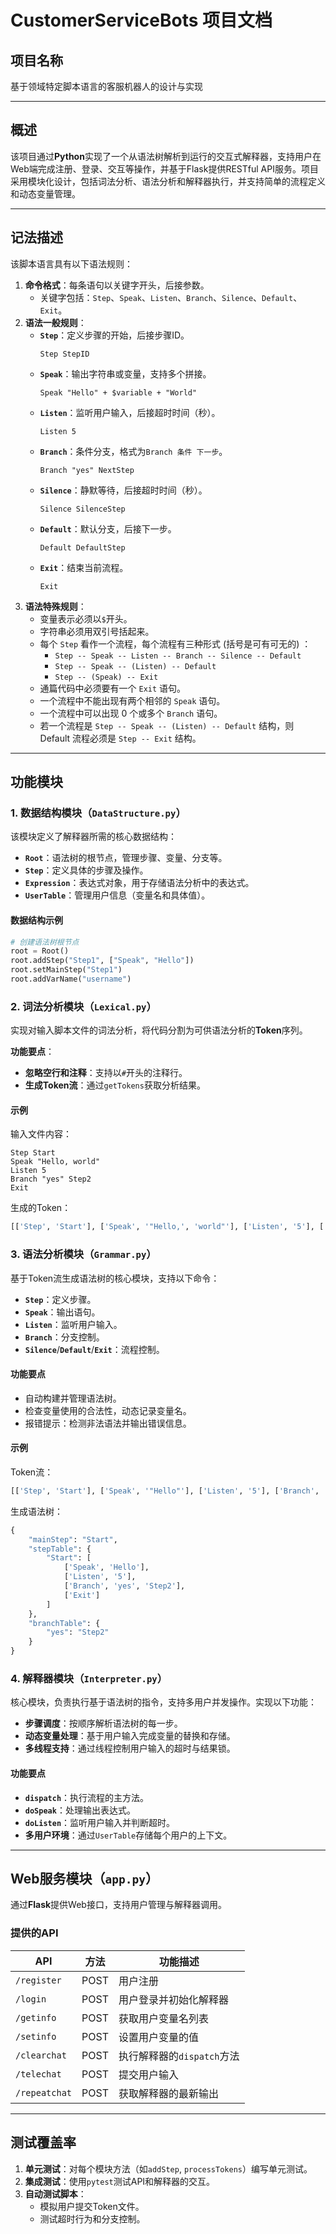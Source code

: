 # CustomerServiceBots 项目文档

## 项目名称
基于领域特定脚本语言的客服机器人的设计与实现

---

## 概述
该项目通过**Python**实现了一个从语法树解析到运行的交互式解释器，支持用户在Web端完成注册、登录、交互等操作，并基于Flask提供RESTful API服务。项目采用模块化设计，包括词法分析、语法分析和解释器执行，并支持简单的流程定义和动态变量管理。

---

## 记法描述
该脚本语言具有以下语法规则：
1. **命令格式**：每条语句以关键字开头，后接参数。
   - 关键字包括：`Step`、`Speak`、`Listen`、`Branch`、`Silence`、`Default`、`Exit`。
2. **语法一般规则**：
   - **`Step`**：定义步骤的开始，后接步骤ID。
     ```plaintext
     Step StepID
     ```
   - **`Speak`**：输出字符串或变量，支持多个拼接。
     ```plaintext
     Speak "Hello" + $variable + "World"
     ```
   - **`Listen`**：监听用户输入，后接超时时间（秒）。
     ```plaintext
     Listen 5
     ```
   - **`Branch`**：条件分支，格式为`Branch 条件 下一步`。
     ```plaintext
     Branch "yes" NextStep
     ```
   - **`Silence`**：静默等待，后接超时时间（秒）。
     ```plaintext
     Silence SilenceStep
     ```
   - **`Default`**：默认分支，后接下一步。
     ```plaintext
     Default DefaultStep
     ```
   - **`Exit`**：结束当前流程。
     ```plaintext
     Exit
     ```
3. **语法特殊规则**：
   - 变量表示必须以`$`开头。
   - 字符串必须用双引号括起来。
   - 每个 `Step` 看作一个流程，每个流程有三种形式 (括号是可有可无的) ：
      - `Step -- Speak -- Listen -- Branch -- Silence -- Default`
      - `Step -- Speak -- (Listen) -- Default`
      - `Step -- (Speak) -- Exit`
   - 通篇代码中必须要有一个 `Exit` 语句。
   - 一个流程中不能出现有两个相邻的 `Speak` 语句。
   - 一个流程中可以出现 0 个或多个 `Branch` 语句。
   - 若一个流程是 `Step -- Speak -- (Listen) -- Default` 结构，则 Default 流程必须是 `Step -- Exit` 结构。
---

## 功能模块
### 1. 数据结构模块（`DataStructure.py`）
该模块定义了解释器所需的核心数据结构：
- **`Root`**：语法树的根节点，管理步骤、变量、分支等。
- **`Step`**：定义具体的步骤及操作。
- **`Expression`**：表达式对象，用于存储语法分析中的表达式。
- **`UserTable`**：管理用户信息（变量名和具体值）。

#### 数据结构示例
```python
# 创建语法树根节点
root = Root()
root.addStep("Step1", ["Speak", "Hello"])
root.setMainStep("Step1")
root.addVarName("username")
```

### 2. 词法分析模块（`Lexical.py`）
实现对输入脚本文件的词法分析，将代码分割为可供语法分析的**Token**序列。

**功能要点**：
- **忽略空行和注释**：支持以`#`开头的注释行。
- **生成Token流**：通过`getTokens`获取分析结果。

#### 示例
输入文件内容：
```
Step Start
Speak "Hello, world"
Listen 5
Branch "yes" Step2
Exit
```

生成的Token：
```python
[['Step', 'Start'], ['Speak', '"Hello,', 'world"'], ['Listen', '5'], ['Branch', '"yes"', 'Step2'], ['Exit']]
```

### 3. 语法分析模块（`Grammar.py`）
基于Token流生成语法树的核心模块，支持以下命令：
- **`Step`**：定义步骤。
- **`Speak`**：输出语句。
- **`Listen`**：监听用户输入。
- **`Branch`**：分支控制。
- **`Silence`**/**`Default`**/**`Exit`**：流程控制。

#### 功能要点
- 自动构建并管理语法树。
- 检查变量使用的合法性，动态记录变量名。
- 报错提示：检测非法语法并输出错误信息。

#### 示例
Token流：
```python
[['Step', 'Start'], ['Speak', '"Hello"'], ['Listen', '5'], ['Branch', '"yes"', 'Step2'], ['Exit']]
```

生成语法树：
```python
{
    "mainStep": "Start",
    "stepTable": {
        "Start": [
            ['Speak', 'Hello'],
            ['Listen', '5'],
            ['Branch', 'yes', 'Step2'],
            ['Exit']
        ]
    },
    "branchTable": {
        "yes": "Step2"
    }
}
```

### 4. 解释器模块（`Interpreter.py`）
核心模块，负责执行基于语法树的指令，支持多用户并发操作。实现以下功能：
- **步骤调度**：按顺序解析语法树的每一步。
- **动态变量处理**：基于用户输入完成变量的替换和存储。
- **多线程支持**：通过线程控制用户输入的超时与结果锁。

#### 功能要点
- **`dispatch`**：执行流程的主方法。
- **`doSpeak`**：处理输出表达式。
- **`doListen`**：监听用户输入并判断超时。
- **多用户环境**：通过`UserTable`存储每个用户的上下文。

---

## Web服务模块（`app.py`）
通过**Flask**提供Web接口，支持用户管理与解释器调用。

### 提供的API
| API           | 方法  | 功能描述              |
|---------------|-------|-----------------------|
| `/register`   | POST  | 用户注册             |
| `/login`      | POST  | 用户登录并初始化解释器 |
| `/getinfo`    | POST  | 获取用户变量名列表     |
| `/setinfo`    | POST  | 设置用户变量的值       |
| `/clearchat`  | POST  | 执行解释器的`dispatch`方法 |
| `/telechat`   | POST  | 提交用户输入           |
| `/repeatchat` | POST  | 获取解释器的最新输出   |

---

## 测试覆盖率
1. **单元测试**：对每个模块方法（如`addStep`, `processTokens`）编写单元测试。
2. **集成测试**：使用`pytest`测试API和解释器的交互。
3. **自动测试脚本**：
   - 模拟用户提交Token文件。
   - 测试超时行为和分支控制。